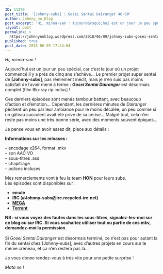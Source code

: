 ```yaml
---
ID: 11270
post_title: '[Johnny-subs] : Gosei Sentai Dairanger 46-50'
author: Johnny_no_Blog
post_excerpt: 'Hi, minna-san ! Aujourd&rsquo;hui est un jour un peu sp&eacute;cial, car c&rsquo;est le jour o&ugrave; un projet commenc&eacute; il y a pr&egrave;s de cinq ans s&rsquo;ach&egrave;ve&hellip; Le premier projet super sentai de [Johnny-subs], pas r&eacute;ellement in&eacute;dit, mais je n&rsquo;en suis pas moins satisfait de l&rsquo;avoir men&eacute; &agrave; terme : Gosei Sentai Dairanger est d&eacute;sormais complet &hellip; <a href="https://johnnynoblog.wordpress.com/2018/06/09/johnny-subs-gosei-sentai-dairanger-46-50/">Lire la suite <span>&rarr;</span></a>'
layout: post
permalink: >
  https://johnnynoblog.wordpress.com/2018/06/09/johnny-subs-gosei-sentai-dairanger-46-50/
published: true
post_date: 2018-06-09 17:24:04
---
```

<p><em>Hi, minna-san !</em></p>
<p>Aujourd&rsquo;hui est un jour un peu spécial, car c&rsquo;est le jour où un projet commencé il y a près de cinq ans s&rsquo;achève&#8230; Le premier projet super sentai de <strong>[Johnny-subs]</strong>, pas réellement inédit, mais je n&rsquo;en suis pas moins satisfait de l&rsquo;avoir mené à terme : <strong><em>Gosei Sentai Dairanger</em></strong> est désormais complet (film Blu-ray rip inclus) !</p>
<p>Ces derniers épisodes sont menés tambour battant, avec beaucoup d&rsquo;action et d&rsquo;émotion&#8230; Cependant, les dernières minutes de <em>Dairanger</em> pêchent un peu par leur ambiance pour le moins décalée, un peu comme si un gâteau succulent avait été privé de sa cerise&#8230; Malgré tout, cela n&rsquo;en reste pas moins une très bonne série, avec des moments souvent épiques&#8230;</p>
<p>Je pense vous en avoir assez dit, place aux détails :</p>
<p><strong class="bbc">Informations sur les releases :</strong></p>
<p>– encodage x264, format .mkv<br />
– son AAC VO<br />
– sous-titres .ass<br />
– chapitrage<br />
– polices incluses</p>
<p>Mes remerciements vont à feu la team <strong class="bbc">HON</strong> pour leurs subs.<br />
Les épisodes sont disponibles sur :</p>
<ul>
<li><strong>emule</strong></li>
<li><strong>IRC (#Johnny-subs@irc.recycled-irc.net)</strong></li>
<li><strong><a href="https://mega.nz/#F!9vJXURQB!xX7IgsRb_QsAcqQaYLdWLg">MEGA</a></strong></li>
<li><strong><a href="https://nyaa.si/view/1045625">Torrent</a></strong></li>
</ul>
<p><strong class="bbc">NB : si vous voyez des fautes dans les sous-titres, signalez-les-moi sur ce blog ou sur IRC. Si vous souhaitez utiliser tout ou partie de ces mkv, demandez-moi la permission.<br />
</strong><br />
Si <em>Gosei Sentai Dairanger</em> est désormais terminé, ce n&rsquo;est pas pour autant la fin du sentai chez [Johnny-subs], avec d&rsquo;autres projets en cours sur le même créneau, et ça n&rsquo;en restera pas là&#8230;</p>
<p>Je vous donne rendez-vous à très vite pour une petite surprise !</p>
<p><em>Mata ne !</em></p>
<p>&nbsp;</p>